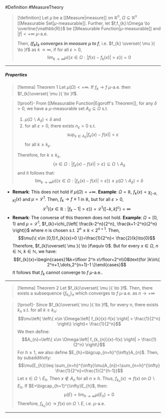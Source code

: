 #Definition #MeasureTheory 

> [!definition]
> Let $\mu$ be a [[Measure|measure]] on $\mathbb{R}^n$, $\Omega \subseteq \mathbb{R}^n$ [[Measurable Set|$\mu$-measurable]]. Further, let $f,f_{k}:\Omega \to \overline{\mathbb{R}}$ be [[Measurable Function|$\mu$-measurable]] and $\left| f \right|<+\infty$ $\mu$-a.e.
> 
> Then, ***$(f_{k})_{k}$ converges in measure $\mu$ to $f$***, i.e. $f_{k} \overset{ \mu }{ \to }f$ as $k\to \infty$, if for all $\varepsilon>0$, $$\lim_{ k \to \infty } \mu(\{ x\in \Omega:\left| f(x)-f_{k}(x) \right| >\varepsilon \})=0$$

---
##### Properties
> [!lemma] Theorem 1
> Let $\mu(\Omega)<+\infty$. If $f_{k}\to f$ $\mu$-a.e. then $f_{k}\overset{ \mu }{ \to }f$.

> [!proof]-
> From [[Measurable Function|Egoroff's Theorem]], for any $\delta>0$, we have a $\mu$-measurable set $A_{\delta}\subseteq\Omega$ s.t. 
> 1. $\mu(\Omega \backslash A_{\delta})<\delta$ and
> 2. for all $\varepsilon>0$, there exists $n_{\varepsilon}>0$ s.t. $$\sup_{x\in A_{\delta}}\left| f_{k}(x)-f(x) \right| <\varepsilon$$ for all $k\geq k_{\varepsilon}$.
>    
> Therefore, for $k\geq k_{\varepsilon}$, $$\{ x\in \Omega:\left| f_{k}(x)-f(x) \right| >\varepsilon \}\subseteq \Omega \backslash A_{\delta}$$and it follows that:$$\lim_{ k \to \infty } \mu (\{ x\in \Omega:\left| f_{k}(x)-f(x) \right| >\varepsilon \})\leq \mu(\Omega \backslash A_{\delta})<\delta$$

- **Remark**: This does not hold if $\mu(\Omega)=+\infty$.  **Example**: $\Omega=\mathbb{R}$, $f_{k}(x)=\chi_{[-k,k]}(x)$  and $\mu=\mathcal{L}^1$.  Then, $f_{k}\to f \equiv 1$ in $\mathbb{R}$, but for all $\varepsilon>0$, $$\mathcal{L}^1(\{ x\in \mathbb{R}:\left| f_{k}-1 \right| >\varepsilon \})=\mathcal{L}^1([-k,k]^c)=\infty$$
- **Remark**: The converse of this theorem does not hold. 
  **Example**: $\Omega=[0,1)$ and $\mu=\mathcal{L}^1$, $f_{k}=\chi_{\left[  \frac{k-2^n}{2^n}, \frac{k+1-2^n}{2^n} \right)}$ where $n$ is chosen s.t. $2^n\leq k <2^{n+1}$. Then, $$\mu(\{ x\in [0,1]:f_{k}(x)>0 \})=\frac{1}{2^n}< \frac{2}{k}\to{0}$$Therefore, $f_{k}\overset{ \mu }{ \to }f\equiv 0$. But for every $x\in \Omega$, $n\in \mathbb{N}$, $k\in \mathbb{N}$, we have: $$f_{k}(x)=\begin{cases}1&k=\lfloor 2^n x\rfloor+2^n\\0&\text{for }k\in\{ 2^n+1,\dots,2^{n+1}-1 \}\end{cases}$$  It follows that $f_{k}$ cannot converge to $f$ $\mu$-a.e..
---
> [!lemma] Theorem 2
> Let $f_{k}\overset{ \mu }{ \to }f$. Then, there exists a subsequence $\{ f_{k_{n}} \}_{n}$ which converges to $f$ $\mu$-a.e. as $n\to+\infty$

> [!proof]-
> Since $f_{k}\overset{ \mu }{ \to }f$, for every $n$, there exists $k_{n}$ s.t. for all $k\geq k_{n}:$$$\mu\left( \left\{  x\in \Omega:\left| f_{k}(x)-f(x) \right| > \frac{1}{2^n}  \right\} \right)< \frac{1}{2^n}$$We then define: $$A_{n}=\left\{  x\in \Omega:\left| f_{k_{n}}(x)-f(x) \right| > \frac{1}{2^n}  \right\}$$
> For $h\geq 1$, we also define $E_{h}=\bigcup_{n=h}^{\infty}A_{n}$. Then, by subadditivity: $$\mu(E_{h})\leq \sum_{n=h}^{\infty}\mu(A_{n})<\sum_{n=h}^{\infty} \frac{1}{2^n}=\frac{1}{2^{h-1}}$$
> Let $x\in \Omega \backslash E_{h}$. Then $x \notin A_{n}$ for all $n\geq h$.  Thus, $f_{k_{n}}(x)\to f(x)$ on $\Omega \backslash E_{h}$. If $E=\bigcap_{h=1}^{\infty}E_{h}$, then: $$\mu(E)=\lim_{ h \to \infty } \mu(E_{h})=0$$Therefore, $f_{k_{n}}(x)\to f(x)$ on $\Omega \backslash E$, i.e. $\mu$-a.e.
---
